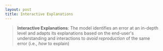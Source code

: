 ```yaml
---
layout: post
title: Interactive Explanations
---
```


> **Interactive Explanations**: The model identifies an error at an in-depth level and adapts its explanations based on the end-user's understanding and interactions to *avoid reproduction* of the same error (i.e., *how* to explain)
